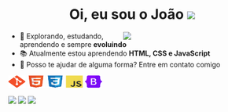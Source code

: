 <h1 align="center">Oi, eu sou o João <img src="https://raw.githubusercontent.com/kaueMarques/kaueMarques/master/hi.gif" width="30px"></h1>
<!-- <h3 align="center">A Web Developer Instructor focused on helping people start programming</h3> -->

<img align="right" width="270" src="https://i2.wp.com/allhtaccess.info/wp-content/uploads/2018/03/programming.gif?fit=1281%2C716&ssl=1" />
<!-- <img src="https://raw.githubusercontent.com/MicaelliMedeiros/micaellimedeiros/master/image/computer-illustration.png" min-width="400px" max-width="400px" width="400px" align="right" alt="Computador"> -->

- 🔎 Explorando, estudando, aprendendo e sempre **evoluindo**
- 📚 Atualmente estou aprendendo **HTML, CSS e JavaScript**
- 🤝 Posso te ajudar de alguma forma? Entre em contato comigo
<!-- - 🎓 Cursando Sistemas de Informação em PUC Minas -->
<!-- - 📫 Contato: IG @joao.matozinhos | jpmatozinhos@gmail.com -->

<div style="display: inline_block">
<img align="center" alt="Git" height="25" width="35" src="https://raw.githubusercontent.com/devicons/devicon/master/icons/git/git-original.svg">
<img align="center" alt="HTML" height="25" width="35" src="https://raw.githubusercontent.com/devicons/devicon/master/icons/html5/html5-original.svg">
<img align="center" alt="CSS" height="25" width="35" src="https://raw.githubusercontent.com/devicons/devicon/master/icons/css3/css3-original.svg">
<img align="center" alt="JS" height="25" width="35" src="https://raw.githubusercontent.com/devicons/devicon/master/icons/javascript/javascript-original.svg">
<img align="center" alt="Bootstrap" height="25" width="35" src="https://raw.githubusercontent.com/devicons/devicon/master/icons/bootstrap/bootstrap-original.svg">

<!--
<img align="center" alt="Python" height="20" width="30" src="https://raw.githubusercontent.com/devicons/devicon/master/icons/python/python-original.svg">
<img align="center" alt="C#" height="20" width="30" src="https://raw.githubusercontent.com/devicons/devicon/master/icons/csharp/csharp-original.svg">
-->
  
</div>
<br>
<div>
  <a href = "mailto:jpmatozinhos@gmail.com"><img src="https://img.shields.io/badge/-Gmail-%23333?style=for-the-badge&logo=gmail&logoColor=white" target="_blank"></a>
  <a href="https://www.linkedin.com/in/joaomatozinhos/" target="_blank"><img src="https://img.shields.io/badge/-LinkedIn-%230077B5?style=for-the-badge&logo=linkedin&logoColor=white" target="_blank"></a>
  <a href="https://instagram.com/joao.matozinhos" target="_blank"><img src="https://img.shields.io/badge/-Instagram-%23E4405F?style=for-the-badge&logo=instagram&logoColor=white" target="_blank"></a>
  
  <!--  
  <a href="https://www.youtube.com/channel/" target="_blank"><img src="https://img.shields.io/badge/YouTube-FF0000?style=for-the-badge&logo=youtube&logoColor=white" target="_blank"></a>
 	<a href="https://www.twitch.tv/joaomatozinhos" target="_blank"><img src="https://img.shields.io/badge/Twitch-9146FF?style=for-the-badge&logo=twitch&logoColor=white" target="_blank"></a>
 <a href="https://discord.gg/" target="_blank"><img src="https://img.shields.io/badge/Discord-7289DA?style=for-the-badge&logo=discord&logoColor=white" target="_blank"></a> 
  -->
  
  
<!--
**joaomatozinhos/joaomatozinhos** is a ✨ _special_ ✨ repository because its `README.md` (this file) appears on your GitHub profile.

Here are some ideas to get you started:

- 🔭 I’m currently working on ...
- 🌱 I’m currently learning ...
- 👯 I’m looking to collaborate on ...
- 🤔 I’m looking for help with ...
- 💬 Ask me about ...
- 📫 How to reach me: ...
- 😄 Pronouns: ...
- ⚡ Fun fact: ...
-->
